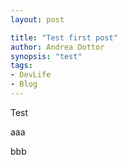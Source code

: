 ```yaml
---
layout: post

title: "Test first post"
author: Andrea Dottor
synopsis: "test"
tags:
- DevLife
- Blog
---
```

Test

aaa

bbb